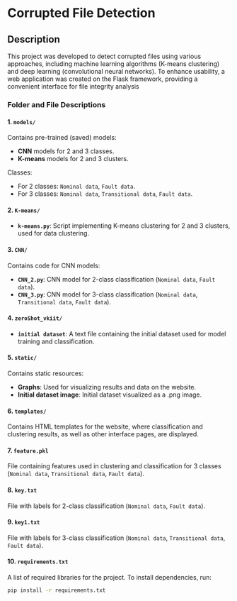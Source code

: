 # Corrupted File Detection

## Description
This project was developed to detect corrupted files using various approaches, including machine learning algorithms (K-means clustering) and deep learning (convolutional neural networks). To enhance usability, a web application was created on the Flask framework, providing a convenient interface for file integrity analysis

### Folder and File Descriptions

#### 1. `models/`

Contains pre-trained (saved) models:
- **CNN** models for 2 and 3 classes.
- **K-means** models for 2 and 3 clusters.

Classes:
- For 2 classes: `Nominal data`, `Fault data`.
- For 3 classes: `Nominal data`, `Transitional data`, `Fault data`.

#### 2. `K-means/`

- **`k-means.py`**: Script implementing K-means clustering for 2 and 3 clusters, used for data clustering.

#### 3. `CNN/`

Contains code for CNN models:

- **`CNN_2.py`**: CNN model for 2-class classification (`Nominal data`, `Fault data`).
- **`CNN_3.py`**: CNN model for 3-class classification (`Nominal data`, `Transitional data`, `Fault data`).

#### 4. `zeroShot_vkiit/`

- **`initial dataset`**: A text file containing the initial dataset used for model training and classification.

#### 5. `static/`

Contains static resources:
- **Graphs**: Used for visualizing results and data on the website.
- **Initial dataset image**: Initial dataset visualized as a .png image.

#### 6. `templates/`

Contains HTML templates for the website, where classification and clustering results, as well as other interface pages, are displayed.

#### 7. `feature.pkl`

File containing features used in clustering and classification for 3 classes (`Nominal data`, `Transitional data`, `Fault data`).

#### 8. `key.txt`

File with labels for 2-class classification (`Nominal data`, `Fault data`).

#### 9. `key1.txt`

File with labels for 3-class classification (`Nominal data`, `Transitional data`, `Fault data`).

#### 10. `requirements.txt`

A list of required libraries for the project. To install dependencies, run:

```bash
pip install -r requirements.txt
